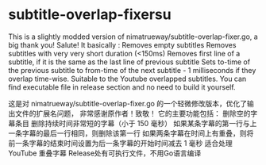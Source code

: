 # subtitle-overlap-fixersu
This is a slightly modded version of nimatrueway/subtitle-overlap-fixer.go, a big thank you! Salute!
It basically :
Removes empty subtitles
Removes subtitles with very very short duration (<150ms)
Removes first line of a subtitle, if it is the same as the last line of previous subtitle
Sets to-time‍‍‍‍‍‍‍ of the previous subtitle to from-time of the next subtitle - 1 milliseconds if they overlap time-wise.
Suitable to the Youtube overlapped subtitles.
You can find executable file in release section and no need to build it yourself.

这是对 nimatrueway/subtitle-overlap-fixer.go 的一个轻微修改版本，优化了输出文件的扩展名问题，
非常感谢原作者！致敬！
它的主要功能包括：
删除空的字幕条目
删除持续时间非常短的字幕（小于 150 毫秒）
如果某条字幕的第一行与上一条字幕的最后一行相同，则删除该第一行
如果两条字幕在时间上有重叠，则将前一条字幕的结束时间设置为后一条字幕的开始时间减去 1 毫秒
适合处理YouTube 重叠字幕
Release处有可执行文件，不用Go语言编译
